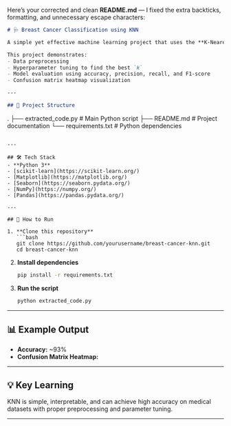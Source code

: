 Here’s your corrected and clean **README.md** — I fixed the extra backticks, formatting, and unnecessary escape characters:

```markdown
# 🩺 Breast Cancer Classification using KNN

A simple yet effective machine learning project that uses the **K-Nearest Neighbors (KNN)** algorithm to classify tumors as **malignant** or **benign** based on the [scikit-learn Breast Cancer dataset](https://scikit-learn.org/stable/datasets/toy_dataset.html#breast-cancer-dataset).

This project demonstrates:
- Data preprocessing
- Hyperparameter tuning to find the best `k`
- Model evaluation using accuracy, precision, recall, and F1-score
- Confusion matrix heatmap visualization

---

## 📂 Project Structure
```

.
├── extracted\_code.py   # Main Python script
├── README.md           # Project documentation
└── requirements.txt    # Python dependencies

````

---

## 🛠 Tech Stack
- **Python 3**
- [scikit-learn](https://scikit-learn.org/)
- [Matplotlib](https://matplotlib.org/)
- [Seaborn](https://seaborn.pydata.org/)
- [NumPy](https://numpy.org/)
- [Pandas](https://pandas.pydata.org/)

---

## 🚀 How to Run

1. **Clone this repository**
   ```bash
   git clone https://github.com/yourusername/breast-cancer-knn.git
   cd breast-cancer-knn
````

2. **Install dependencies**

   ```bash
   pip install -r requirements.txt
   ```

3. **Run the script**

   ```bash
   python extracted_code.py
   ```

---

## 📊 Example Output

* **Accuracy:** \~93%
* **Confusion Matrix Heatmap:** 

---

## 💡 Key Learning

KNN is simple, interpretable, and can achieve high accuracy on medical datasets with proper preprocessing and parameter tuning.

---
```
```
